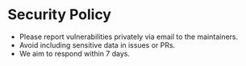 # Security Policy

- Please report vulnerabilities privately via email to the maintainers.
- Avoid including sensitive data in issues or PRs.
- We aim to respond within 7 days.
